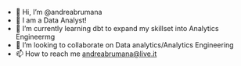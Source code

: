 - 👋 Hi, I’m @andreabrumana
- 👀 I am a Data Analyst!
- 🌱 I’m currently learning dbt to expand my skillset into Analytics Engineermg
- 💞️ I’m looking to collaborate on Data analytics/Analytics Engineering
- 📫 How to reach me andreabrumana@live.it

<!---
andreabrumana/andreabrumana is a ✨ special ✨ repository because its `README.md` (this file) appears on your GitHub profile.
You can click the Preview link to take a look at your changes.
--->
